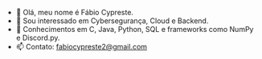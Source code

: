 - 👋 Olá, meu nome é Fábio Cypreste.
- 👀 Sou interessado em Cybersegurança, Cloud e Backend.
- 🌱 Conhecimentos em C, Java, Python, SQL e frameworks como NumPy e Discord.py.
- 📫 Contato: fabiocypreste2@gmail.com
